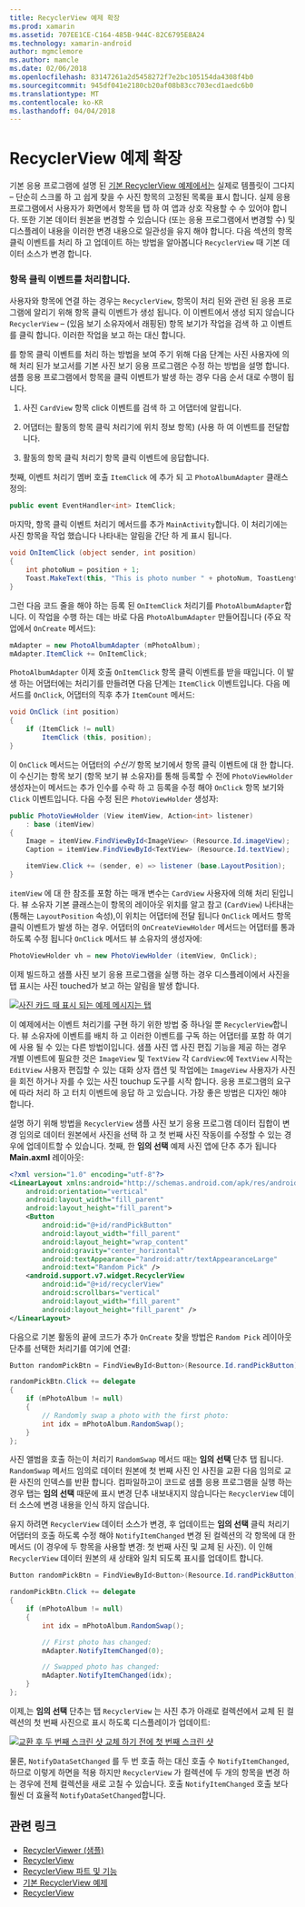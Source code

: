 ```yaml
---
title: RecyclerView 예제 확장
ms.prod: xamarin
ms.assetid: 707EE1CE-C164-485B-944C-82C6795E8A24
ms.technology: xamarin-android
author: mgmclemore
ms.author: mamcle
ms.date: 02/06/2018
ms.openlocfilehash: 83147261a2d5458272f7e2bc105154da4308f4b0
ms.sourcegitcommit: 945df041e2180cb20af08b83cc703ecd1aedc6b0
ms.translationtype: MT
ms.contentlocale: ko-KR
ms.lasthandoff: 04/04/2018
---
```

# <a name="extending-the-recyclerview-example"></a>RecyclerView 예제 확장


기본 응용 프로그램에 설명 된 [기본 RecyclerView 예제에서는](~/android/user-interface/layouts/recycler-view/recyclerview-example.md) 실제로 템플릿이 그다지 &ndash; 단순히 스크롤 하 고 쉽게 찾을 수 사진 항목의 고정된 목록을 표시 합니다. 실제 응용 프로그램에서 사용자가 화면에서 항목을 탭 하 여 앱과 상호 작용할 수 수 있어야 합니다. 또한 기본 데이터 원본을 변경할 수 있습니다 (또는 응용 프로그램에서 변경할 수) 및 디스플레이 내용을 이러한 변경 내용으로 일관성을 유지 해야 합니다. 다음 섹션의 항목 클릭 이벤트를 처리 하 고 업데이트 하는 방법을 알아봅니다 `RecyclerView` 때 기본 데이터 소스가 변경 합니다.


### <a name="handling-item-click-events"></a>항목 클릭 이벤트를 처리합니다.

사용자와 항목에 연결 하는 경우는 `RecyclerView`, 항목이 처리 된와 관련 된 응용 프로그램에 알리기 위해 항목 클릭 이벤트가 생성 됩니다. 이 이벤트에서 생성 되지 않습니다 `RecyclerView` &ndash; (있음 보기 소유자에서 래핑된) 항목 보기가 작업을 검색 하 고 이벤트를 클릭 합니다. 이러한 작업을 보고 하는 대신 합니다.

를 항목 클릭 이벤트를 처리 하는 방법을 보여 주기 위해 다음 단계는 사진 사용자에 의해 처리 된가 보고서를 기본 사진 보기 응용 프로그램은 수정 하는 방법을 설명 합니다. 샘플 응용 프로그램에서 항목을 클릭 이벤트가 발생 하는 경우 다음 순서 대로 수행이 됩니다.

1.  사진 `CardView` 항목 click 이벤트를 검색 하 고 어댑터에 알립니다.

2.  어댑터는 활동의 항목 클릭 처리기에 위치 정보 항목) (사용 하 여 이벤트를 전달합니다.

3.  활동의 항목 클릭 처리기 항목 클릭 이벤트에 응답합니다.

첫째, 이벤트 처리기 멤버 호출 `ItemClick` 에 추가 되 고 `PhotoAlbumAdapter` 클래스 정의:

```csharp
public event EventHandler<int> ItemClick;
```

마지막, 항목 클릭 이벤트 처리기 메서드를 추가 `MainActivity`합니다.
이 처리기에는 사진 항목을 작업 했습니다 나타내는 알림을 간단 하 게 표시 됩니다.

```csharp
void OnItemClick (object sender, int position)
{
    int photoNum = position + 1;
    Toast.MakeText(this, "This is photo number " + photoNum, ToastLength.Short).Show();
}

```

그런 다음 코드 줄을 해야 하는 등록 된 `OnItemClick` 처리기를 `PhotoAlbumAdapter`합니다. 이 작업을 수행 하는 데는 바로 다음 `PhotoAlbumAdapter` 만들어집니다 (주요 작업에서 `OnCreate` 메서드):

```csharp
mAdapter = new PhotoAlbumAdapter (mPhotoAlbum);
mAdapter.ItemClick += OnItemClick;

```

`PhotoAlbumAdapter` 이제 호출 `OnItemClick` 항목 클릭 이벤트를 받을 때입니다. 이 발생 하는 어댑터에는 처리기를 만들려면 다음 단계는 `ItemClick` 이벤트입니다. 다음 메서드를 `OnClick`, 어댑터의 직후 추가 `ItemCount` 메서드:

```csharp
void OnClick (int position)
{
    if (ItemClick != null)
        ItemClick (this, position);
}
```

이 `OnClick` 메서드는 어댑터의 *수신기* 항목 보기에서 항목 클릭 이벤트에 대 한 합니다. 이 수신기는 항목 보기 (항목 보기 뷰 소유자)를 통해 등록할 수 전에 `PhotoViewHolder` 생성자는이 메서드는 추가 인수를 수락 하 고 등록을 수정 해야 `OnClick` 항목 보기와 `Click` 이벤트입니다.
다음 수정 된은 `PhotoViewHolder` 생성자:

```csharp
public PhotoViewHolder (View itemView, Action<int> listener)
    : base (itemView)
{
    Image = itemView.FindViewById<ImageView> (Resource.Id.imageView);
    Caption = itemView.FindViewById<TextView> (Resource.Id.textView);

    itemView.Click += (sender, e) => listener (base.LayoutPosition);
}

```

`itemView` 에 대 한 참조를 포함 하는 매개 변수는 `CardView` 사용자에 의해 처리 된입니다. 뷰 소유자 기본 클래스는이 항목의 레이아웃 위치를 알고 참고 (`CardView`) 나타내는 (통해는 `LayoutPosition` 속성),이 위치는 어댑터에 전달 됩니다 `OnClick` 메서드 항목 클릭 이벤트가 발생 하는 경우. 어댑터의 `OnCreateViewHolder` 메서드는 어댑터를 통과 하도록 수정 됩니다 `OnClick` 메서드 뷰 소유자의 생성자에:

```csharp
PhotoViewHolder vh = new PhotoViewHolder (itemView, OnClick);
```

이제 빌드하고 샘플 사진 보기 응용 프로그램을 실행 하는 경우 디스플레이에서 사진을 탭 표시는 사진 touched가 보고 하는 알림을 발생 합니다.

[![사진 카드 때 표시 되는 예제 메시지는 탭](extending-the-example-images/01-photo-selected-sml.png)](extending-the-example-images/01-photo-selected.png#lightbox)

이 예제에서는 이벤트 처리기를 구현 하기 위한 방법 중 하나일 뿐 `RecyclerView`합니다. 뷰 소유자에 이벤트를 배치 하 고 이러한 이벤트를 구독 하는 어댑터를 포함 하 여기에 사용 될 수 있는 다른 방법이입니다. 샘플 사진 앱 사진 편집 기능을 제공 하는 경우 개별 이벤트에 필요한 것은 `ImageView` 및 `TextView` 각 `CardView`:에 `TextView` 시작는 `EditView` 사용자 편집할 수 있는 대화 상자 캡션 및 작업에는 `ImageView` 사용자가 사진을 회전 하거나 자를 수 있는 사진 touchup 도구를 시작 합니다. 응용 프로그램의 요구에 따라 처리 하 고 터치 이벤트에 응답 하 고 있습니다. 가장 좋은 방법은 디자인 해야 합니다.

설명 하기 위해 방법을 `RecyclerView` 샘플 사진 보기 응용 프로그램 데이터 집합이 변경 임의로 데이터 원본에서 사진을 선택 하 고 첫 번째 사진 작동이를 수정할 수 있는 경우에 업데이트할 수 있습니다. 첫째, 한 **임의 선택** 예제 사진 앱에 단추 추가 됩니다 **Main.axml** 레이아웃:

```xml
<?xml version="1.0" encoding="utf-8"?>
<LinearLayout xmlns:android="http://schemas.android.com/apk/res/android"
    android:orientation="vertical"
    android:layout_width="fill_parent"
    android:layout_height="fill_parent">
    <Button
        android:id="@+id/randPickButton"
        android:layout_width="fill_parent"
        android:layout_height="wrap_content"
        android:gravity="center_horizontal"
        android:textAppearance="?android:attr/textAppearanceLarge"
        android:text="Random Pick" />
    <android.support.v7.widget.RecyclerView
        android:id="@+id/recyclerView"
        android:scrollbars="vertical"
        android:layout_width="fill_parent"
        android:layout_height="fill_parent" />
</LinearLayout>
```

다음으로 기본 활동의 끝에 코드가 추가 `OnCreate` 찾을 방법은 `Random Pick` 레이아웃 단추를 선택한 처리기를 여기에 연결:

```csharp
Button randomPickBtn = FindViewById<Button>(Resource.Id.randPickButton);

randomPickBtn.Click += delegate
{
    if (mPhotoAlbum != null)
    {
        // Randomly swap a photo with the first photo:
        int idx = mPhotoAlbum.RandomSwap();
    }
};

```

사진 앨범을 호출 하는이 처리기 `RandomSwap` 메서드 때는 **임의 선택** 단추 탭 됩니다. `RandomSwap` 메서드 임의로 데이터 원본에 첫 번째 사진 인 사진을 교환 다음 임의로 교환 사진의 인덱스를 반환 합니다. 컴파일하고이 코드로 샘플 응용 프로그램을 실행 하는 경우 탭는 **임의 선택** 때문에 표시 변경 단추 내보내지지 않습니다는 `RecyclerView` 데이터 소스에 변경 내용을 인식 하지 않습니다.

유지 하려면 `RecyclerView` 데이터 소스가 변경, 후 업데이트는 **임의 선택** 클릭 처리기 어댑터의 호출 하도록 수정 해야 `NotifyItemChanged` 변경 된 컬렉션의 각 항목에 대 한 메서드 (이 경우에 두 항목을 사용할 변경: 첫 번째 사진 및 교체 된 사진). 이 인해 `RecyclerView` 데이터 원본의 새 상태와 일치 되도록 표시를 업데이트 합니다.

```csharp
Button randomPickBtn = FindViewById<Button>(Resource.Id.randPickButton);

randomPickBtn.Click += delegate
{
    if (mPhotoAlbum != null)
    {
        int idx = mPhotoAlbum.RandomSwap();

        // First photo has changed:
        mAdapter.NotifyItemChanged(0);

        // Swapped photo has changed:
        mAdapter.NotifyItemChanged(idx);
    }
};

```

이제,는 **임의 선택** 단추는 탭 `RecyclerView` 는 사진 추가 아래로 컬렉션에서 교체 된 컬렉션의 첫 번째 사진으로 표시 하도록 디스플레이가 업데이트:

[![교환 후 두 번째 스크린 샷 교체 하기 전에 첫 번째 스크린 샷](extending-the-example-images/02-random-pick-sml.png)](extending-the-example-images/02-random-pick.png#lightbox)

물론, `NotifyDataSetChanged` 를 두 번 호출 하는 대신 호출 수 `NotifyItemChanged`, 하므로 이렇게 하면을 적용 하지만 `RecyclerView` 가 컬렉션에 두 개의 항목을 변경 하는 경우에 전체 컬렉션을 새로 고칠 수 있습니다. 호출 `NotifyItemChanged` 호출 보다 훨씬 더 효율적 `NotifyDataSetChanged`합니다.


## <a name="related-links"></a>관련 링크

- [RecyclerViewer (샘플)](https://developer.xamarin.com/samples/monodroid/android5.0/RecyclerViewer)
- [RecyclerView](~/android/user-interface/layouts/recycler-view/index.md)
- [RecyclerView 파트 및 기능](~/android/user-interface/layouts/recycler-view/parts-and-functionality.md)
- [기본 RecyclerView 예제](~/android/user-interface/layouts/recycler-view/recyclerview-example.md)
- [RecyclerView](https://developer.android.com/reference/android/support/v7/widget/RecyclerView.html)
